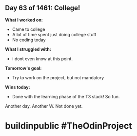 ## Day 63 of 1461: College!

**What I worked on:**

- Came to college
- A lot of time spent just doing college stuff
- No coding today

**What I struggled with:**

- i dont even know at this point.

**Tomorrow's goal:**

- Try to work on the project, but not mandatory

**Wins today:**

- Done with the learning phase of the T3 stack! So fun.

Another day. Another W. Not done yet.

# buildinpublic #TheOdinProject
